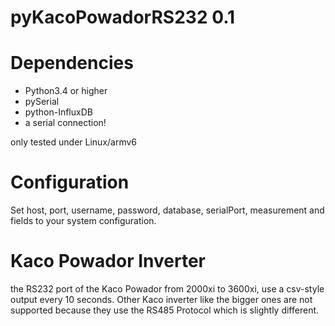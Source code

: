 # pyKacoPowadorRS232 0.1

# Dependencies
- Python3.4 or higher
- pySerial
- python-InfluxDB
- a serial connection!

only tested under Linux/armv6

# Configuration
Set host, port, username, password, database, serialPort, measurement and fields to your system configuration.

# Kaco Powador Inverter

the RS232 port of the Kaco Powador from 2000xi to 3600xi, use a csv-style output every 10 seconds.
Other Kaco inverter like the bigger ones are not supported because they use the RS485 Protocol which is slightly different.
